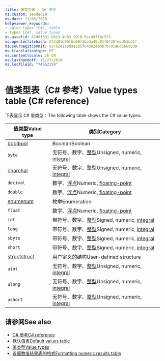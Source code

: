 ```yaml
---
title: 值类型表 - C# 参考
ms.custom: seodec18
ms.date: 11/06/2019
helpviewer_keywords:
- value types [C#], table
- types [C#], value types
ms.assetid: 67d8f631-b6e3-4d83-9910-5ec497f8c5f3
ms.openlocfilehash: 2f2d81d90f6d68f1bada40c81f0f28febd51bd1f
ms.sourcegitcommit: 93762e1a0dae1b5f64d82eebb7b705a6d566d839
ms.translationtype: HT
ms.contentlocale: zh-CN
ms.lasthandoff: 11/27/2019
ms.locfileid: "74552350"
---
```

# <a name="value-types-table-c-reference"></a><span data-ttu-id="fc375-102">值类型表（C# 参考）</span><span class="sxs-lookup"><span data-stu-id="fc375-102">Value types table (C# reference)</span></span>

<span data-ttu-id="fc375-103">下表显示 C# 值类型：</span><span class="sxs-lookup"><span data-stu-id="fc375-103">The following table shows the C# value types:</span></span>

|<span data-ttu-id="fc375-104">值类型</span><span class="sxs-lookup"><span data-stu-id="fc375-104">Value type</span></span>|<span data-ttu-id="fc375-105">类别</span><span class="sxs-lookup"><span data-stu-id="fc375-105">Category</span></span>|
|----------------|--------------|
|[<span data-ttu-id="fc375-106">bool</span><span class="sxs-lookup"><span data-stu-id="fc375-106">bool</span></span>](../builtin-types/bool.md)|<span data-ttu-id="fc375-107">Boolean</span><span class="sxs-lookup"><span data-stu-id="fc375-107">Boolean</span></span>|
|`byte`|<span data-ttu-id="fc375-108">无符号、数字、[整型](../builtin-types/integral-numeric-types.md)</span><span class="sxs-lookup"><span data-stu-id="fc375-108">Unsigned, numeric, [integral](../builtin-types/integral-numeric-types.md)</span></span>|
|[<span data-ttu-id="fc375-109">char</span><span class="sxs-lookup"><span data-stu-id="fc375-109">char</span></span>](../builtin-types/char.md)|<span data-ttu-id="fc375-110">无符号、数字、[整型](../builtin-types/integral-numeric-types.md)</span><span class="sxs-lookup"><span data-stu-id="fc375-110">Unsigned, numeric, [integral](../builtin-types/integral-numeric-types.md)</span></span>|
|`decimal`|<span data-ttu-id="fc375-111">数字、[浮点](../builtin-types/floating-point-numeric-types.md)</span><span class="sxs-lookup"><span data-stu-id="fc375-111">Numeric, [floating-point](../builtin-types/floating-point-numeric-types.md)</span></span>|
|`double`|<span data-ttu-id="fc375-112">数字、[浮点](../builtin-types/floating-point-numeric-types.md)</span><span class="sxs-lookup"><span data-stu-id="fc375-112">Numeric, [floating-point](../builtin-types/floating-point-numeric-types.md)</span></span>|
|[<span data-ttu-id="fc375-113">enum</span><span class="sxs-lookup"><span data-stu-id="fc375-113">enum</span></span>](enum.md)|<span data-ttu-id="fc375-114">枚举</span><span class="sxs-lookup"><span data-stu-id="fc375-114">Enumeration</span></span>|
|`float`|<span data-ttu-id="fc375-115">数字、[浮点](../builtin-types/floating-point-numeric-types.md)</span><span class="sxs-lookup"><span data-stu-id="fc375-115">Numeric, [floating-point](../builtin-types/floating-point-numeric-types.md)</span></span>|
|`int`|<span data-ttu-id="fc375-116">带符号、数字、[整型](../builtin-types/integral-numeric-types.md)</span><span class="sxs-lookup"><span data-stu-id="fc375-116">Signed, numeric, [integral](../builtin-types/integral-numeric-types.md)</span></span>|
|`long`|<span data-ttu-id="fc375-117">带符号、数字、[整型](../builtin-types/integral-numeric-types.md)</span><span class="sxs-lookup"><span data-stu-id="fc375-117">Signed, numeric, [integral](../builtin-types/integral-numeric-types.md)</span></span>|
|`sbyte`|<span data-ttu-id="fc375-118">带符号、数字、[整型](../builtin-types/integral-numeric-types.md)</span><span class="sxs-lookup"><span data-stu-id="fc375-118">Signed, numeric, [integral](../builtin-types/integral-numeric-types.md)</span></span>|
|`short`|<span data-ttu-id="fc375-119">带符号、数字、[整型](../builtin-types/integral-numeric-types.md)</span><span class="sxs-lookup"><span data-stu-id="fc375-119">Signed, numeric, [integral](../builtin-types/integral-numeric-types.md)</span></span>|
|[<span data-ttu-id="fc375-120">struct</span><span class="sxs-lookup"><span data-stu-id="fc375-120">struct</span></span>](struct.md)|<span data-ttu-id="fc375-121">用户定义的结构</span><span class="sxs-lookup"><span data-stu-id="fc375-121">User-defined structure</span></span>|
|`uint`|<span data-ttu-id="fc375-122">无符号、数字、[整型](../builtin-types/integral-numeric-types.md)</span><span class="sxs-lookup"><span data-stu-id="fc375-122">Unsigned, numeric, [integral](../builtin-types/integral-numeric-types.md)</span></span>|
|`ulong`|<span data-ttu-id="fc375-123">无符号、数字、[整型](../builtin-types/integral-numeric-types.md)</span><span class="sxs-lookup"><span data-stu-id="fc375-123">Unsigned, numeric, [integral](../builtin-types/integral-numeric-types.md)</span></span>|
|`ushort`|<span data-ttu-id="fc375-124">无符号、数字、[整型](../builtin-types/integral-numeric-types.md)</span><span class="sxs-lookup"><span data-stu-id="fc375-124">Unsigned, numeric, [integral](../builtin-types/integral-numeric-types.md)</span></span>|

## <a name="see-also"></a><span data-ttu-id="fc375-125">请参阅</span><span class="sxs-lookup"><span data-stu-id="fc375-125">See also</span></span>

- [<span data-ttu-id="fc375-126">C# 参考</span><span class="sxs-lookup"><span data-stu-id="fc375-126">C# reference</span></span>](../index.md)
- [<span data-ttu-id="fc375-127">默认值表</span><span class="sxs-lookup"><span data-stu-id="fc375-127">Default values table</span></span>](default-values-table.md)
- [<span data-ttu-id="fc375-128">值类型</span><span class="sxs-lookup"><span data-stu-id="fc375-128">Value types</span></span>](value-types.md)
- [<span data-ttu-id="fc375-129">设置数值结果表的格式</span><span class="sxs-lookup"><span data-stu-id="fc375-129">Formatting numeric results table</span></span>](formatting-numeric-results-table.md)

